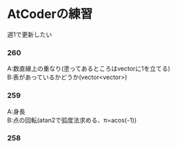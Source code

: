 # AtCoderの練習

週1で更新したい

### 260  
A:数直線上の重なり(塗ってあるところはvectorに1を立てる)  
B:表があっているかどうか(vector<vector<char>>)  
 
### 259  
A:身長  
B:点の回転(atan2で弧度法求める、π=acos(-1))  

### 258

